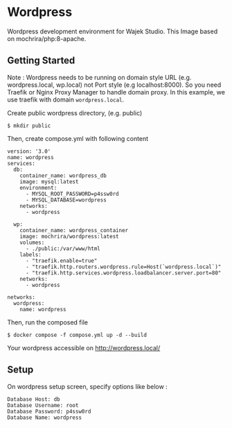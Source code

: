 # Wordpress

Wordpress development environment for Wajek Studio. This Image based on mochrira/php:8-apache.

## Getting Started

Note : Wordpress needs to be running on domain style URL (e.g. wordpress.local, wp.local) not Port style (e.g localhost:8000). So you need Traefik or Nginx Proxy Manager to handle domain proxy. In this example, we use traefik with domain `wordpress.local`.

Create public wordpress directory, (e.g. public)

```
$ mkdir public
```

Then, create compose.yml with following content

```
version: '3.0'
name: wordpress
services:
  db:
    container_name: wordpress_db
    image: mysql:latest
    environment:
      - MYSQL_ROOT_PASSWORD=p4ssw0rd
      - MYSQL_DATABASE=wordpress
    networks:
      - wordpress

  wp:
    container_name: wordpress_container
    image: mochrira/wordpress:latest
    volumes:
      - ./public:/var/www/html
    labels:
      - "traefik.enable=true"
      - "traefik.http.routers.wordpress.rule=Host(`wordpress.local`)"
      - "traefik.http.services.wordpress.loadbalancer.server.port=80"
    networks:
      - wordpress

networks:
  wordpress:
    name: wordpress
```

Then, run the composed file

```
$ docker compose -f compose.yml up -d --build
```

Your wordpress accessible on http://wordpress.local/

## Setup

On wordpress setup screen, specify options like below :

```
Database Host: db
Database Username: root
Database Password: p4ssw0rd
Database Name: wordpress
```